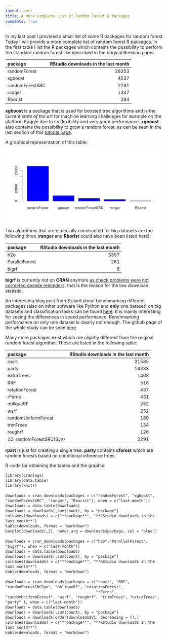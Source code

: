 ```yaml
---
layout: post
title: A More Complete List of Random Forest R Packages
comments: True
---
```


In my last post I provided a small list of some R packages for random forest. Today I will provide a more complete list of random forest R packages. In the first table I list the R packages which contains the possibility to perform the standard random forest like described in the original Breiman paper. 

|**package**     | **RStudio downloads in the last month**|
|:---------------|---------------------------------------:|
|randomForest    |                                   28353|
|xgboost         |                                    4537|
|randomForestSRC |                                    2291|
|ranger          |                                    1347|
|Rborist         |                                     284|

<!--excerpt-->

**xgboost** is a package that is used for boosted tree algorithms and is the current *state of the art* for machine learning challenges for example on the platform Kaggle due to its flexibility and very good performance. **xgboost** also contains the possibility to grow a random forest, as can be seen in the last section of this [tutorial page](https://cran.r-project.org/web/packages/xgboost/vignettes/discoverYourData.html).

A graphical representation of this table:

![graphic](/images/rfpack.png "graphic")

Two algorithms that are especially constructed for big datasets are the following three (**ranger** and **Rborist** could also have been listed here):

|**package**        | **RStudio downloads in the last month**|
|:--------------|---------------------------------------:|
|h2o            |                                    3397|
|ParallelForest |                                     261|
|bigrf          |                                       6|

**bigrf** is currently not on **CRAN** anymore [as check problems were not corrected despite reminders,](https://cran.r-project.org/web/packages/bigrf/index.html) that is the reason for the low download statistic. 

An interesting blog post from Szilard about benchmarking different packages (also on other software like Python and **only** one dataset) on big datasets and classification tasks can be found [here](http://datascience.la/benchmarking-random-forest-implementations/). It is mainly interesting for seeing the differences in speed performance. Benchmarking performance on only one dataset is clearly not enough. 
The github page of the whole study can be seen [here](https://github.com/szilard/benchm-ml)

Many more packages exist which are slightly different from the original random forest algorithm. These are listed in the following table:

|**package**             | **RStudio downloads in the last month**|
|:-------------------|---------------------------------------:|
|rpart               |                                   21585|
|party               |                                   14338|
|extraTrees          |                                    1408|
|RRF                 |                                     516|
|rotationForest      |                                     437|
|rFerns              |                                     431|
|obliqueRF           |                                     252|
|wsrf                |                                     232|
|randomUniformForest |                                     189|
|trimTrees           |                                     134|
|roughrf             |                                     126|
12:  randomForestSRC(Syn) | 2291

**rpart** is just for creating a single tree. **party** contains **cforest** which are random forests based on conditional inference trees. 

R-code for obtaining the tables and the graphic:

```
library(cranlogs)
library(data.table)
library(knitr)

downloads = cran_downloads(packages = c("randomForest", "xgboost", "randomForestSRC", "ranger", "Rborist"), when = c("last-month"))
downloads = data.table(downloads)
downloads = downloads[,sum(count), by = "package"]
colnames(downloads) = c("**package**", "**RStudio downloads in the last month**")
kable(downloads, format = "markdown")
barplot(downloads[,2], names.arg = downloads$package, col = "blue")

downloads = cran_downloads(packages = c("h2o","ParallelForest", "bigrf"), when = c("last-month"))
downloads = data.table(downloads)
downloads = downloads[,sum(count), by = "package"]
colnames(downloads) = c("**package**", "**RStudio downloads in the last month**")
kable(downloads, format = "markdown")

downloads = cran_downloads(packages = c("rpart", "RRF", "randomForestSRCSyn", "obliqueRF", "rotationForest", 
                                        "rFerns", "randomUniformForest", "wsrf", "roughrf", "trimTrees", "extraTrees", "party" ), when = c("last-month"))
downloads = data.table(downloads)
downloads = downloads[,sum(count), by = "package"]
downloads = downloads[order(downloads$V1, decreasing = T),]
colnames(downloads) = c("**package**", "**RStudio downloads in the last month**")
kable(downloads, format = "markdown")
```
